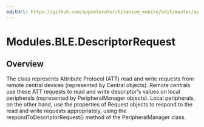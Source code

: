 ```yaml
---
editUrl: https://github.com/appcelerator/titanium_mobile/edit/master/apidoc/DescriptorRequest.yml
---
```

# Modules.BLE.DescriptorRequest

<TypeHeader/>

## Overview

The class represents Attribute Protocol (ATT) read and write requests from remote central devices
(represented by Central objects). Remote centrals use these ATT requests to read and write descriptor's
values on local peripherals (represented by PeripheralManager objects). Local peripherals, on the other
hand, use the properties of Request objects to respond to the read and write requests appropriately,
using the respondToDescriptorRequest() method of the PeripheralManager class.

<ApiDocs/>
